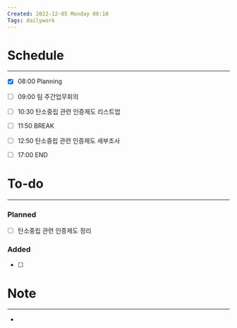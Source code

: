 ```yaml
---
Created: 2022-12-05 Monday 08:10
Tags: dailywork
---
```


# Schedule
---
- [x] 08:00 Planning
- [ ] 09:00 팀 주간업무회의
- [ ] 10:30 탄소중립 관련 인증제도 리스트업
- [ ] 11:50 BREAK
- [ ] 12:50 탄소중립 관련 인증제도 세부조사
- [ ] 17:00 END


# To-do
---
### Planned
- [ ] 탄소중립 관련 인증제도 정리

### Added
- [ ] 

# Note
---
- 